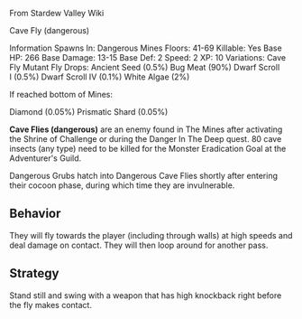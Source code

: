 From Stardew Valley Wiki

Cave Fly (dangerous)

Information Spawns In: Dangerous Mines Floors: 41-69 Killable: Yes Base HP: 266 Base Damage: 13-15 Base Def: 2 Speed: 2 XP: 10 Variations: Cave Fly Mutant Fly Drops: Ancient Seed (0.5%) Bug Meat (90%) Dwarf Scroll I (0.5%) Dwarf Scroll IV (0.1%) White Algae (2%)

If reached bottom of Mines:

Diamond (0.05%) Prismatic Shard (0.05%)

**Cave Flies (dangerous)** are an enemy found in The Mines after activating the Shrine of Challenge or during the Danger In The Deep quest. 80 cave insects (any type) need to be killed for the Monster Eradication Goal at the Adventurer's Guild.

Dangerous Grubs hatch into Dangerous Cave Flies shortly after entering their cocoon phase, during which time they are invulnerable.

## Behavior

They will fly towards the player (including through walls) at high speeds and deal damage on contact. They will then loop around for another pass.

## Strategy

Stand still and swing with a weapon that has high knockback right before the fly makes contact.